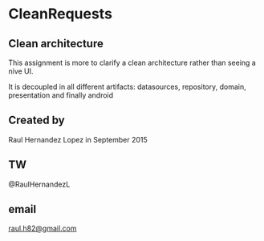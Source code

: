 # CleanRequests
Clean architecture
-----------------
This assignment is more to clarify a clean architecture rather than
seeing a nive UI.

It is decoupled in all different artifacts:
datasources, repository, domain,  presentation
and finally android

Created by
----------
Raul Hernandez Lopez
in September 2015

TW
--
@RaulHernandezL

email
-----
raul.h82@gmail.com

